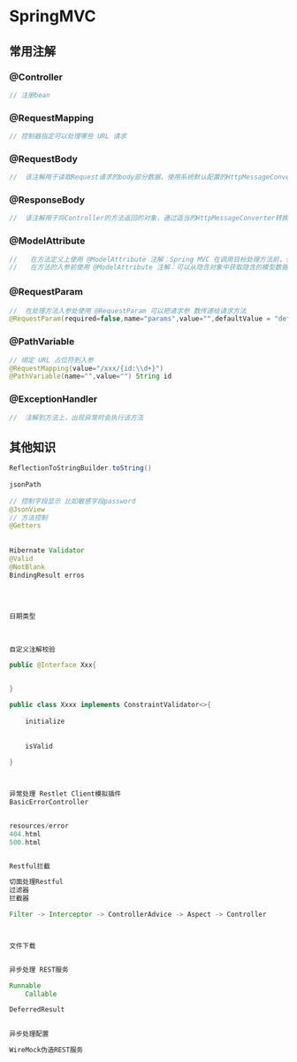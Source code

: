 # SpringMVC

## 常用注解

### @Controller

```java
// 注册bean
```

### @RequestMapping

```java
// 控制器指定可以处理哪些 URL 请求
```

### @RequestBody

```java
//	该注解用于读取Request请求的body部分数据，使用系统默认配置的HttpMessageConverter进行解析，然后把相应的数据绑定到要返回的对象上 ,再把HttpMessageConverter返回的对象数据绑定到controller中方法的参数上
```

### @ResponseBody

```java
//	该注解用于将Controller的方法返回的对象，通过适当的HttpMessageConverter转换为指定格式后，写入到Response对象的body数据区
```

### @ModelAttribute

```java
//　　在方法定义上使用 @ModelAttribute 注解：Spring MVC 在调用目标处理方法前，会先逐个调用在方法级上标注了@ModelAttribute 的方法
//　　在方法的入参前使用 @ModelAttribute 注解：可以从隐含对象中获取隐含的模型数据中获取对象，再将请求参数 –绑定到对象中，再传入入参将方法入参对象添加到模型中 
```

### @RequestParam　

```java
//  在处理方法入参处使用 @RequestParam 可以把请求参 数传递给请求方法
@RequestParam(required=false,name="params",value="",defaultValue = "defaultValue") String params,@PageableDefault(page= , size = ,sort = "") Pageable pageable
```

### @PathVariable

```java
// 绑定 URL 占位符到入参
@RequestMapping(value="/xxx/{id:\\d+}")
@PathVariable(name="",value="") String id
```

### @ExceptionHandler

```java
//  注解到方法上，出现异常时会执行该方法
```

## 其他知识

```java
ReflectionToStringBuilder.toString()
    
jsonPath
  
// 控制字段显示 比如敏感字段password
@JsonView
// 方法控制
@Getters 
  
  
Hibernate Validator
@Valid 
@NotBlank
BindingResult erros
  
  
  
  
日期类型
  
  
  
自定义注解校验

public @Interface Xxx{


} 

public class Xxxx implements ConstraintValidator<>{
    
    initialize
        
        
    isValid
    
}



异常处理 Restlet Client模拟插件
BasicErrorController


resources/error
404.html
500.html


Restful拦截

切面处理Restful
过滤器
拦截器

Filter -> Interceptor -> ControllerAdvice -> Aspect -> Controller



文件下载


异步处理 REST服务

Runnable
	Callable

DeferredResult
	

异步处理配置

WireMock伪造REST服务


```

